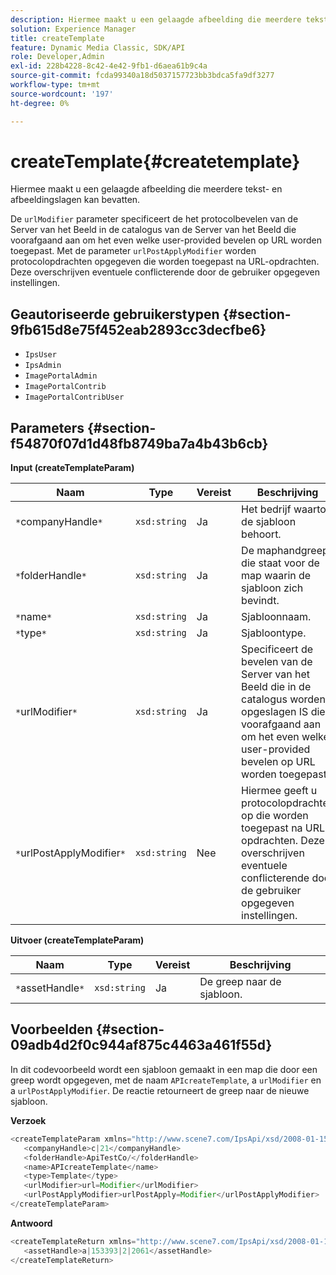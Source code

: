 ```yaml
---
description: Hiermee maakt u een gelaagde afbeelding die meerdere tekst- en afbeeldingslagen kan bevatten.
solution: Experience Manager
title: createTemplate
feature: Dynamic Media Classic, SDK/API
role: Developer,Admin
exl-id: 228b4228-8c42-4e42-9fb1-d6aea61b9c4a
source-git-commit: fcda99340a18d5037157723bb3bdca5fa9df3277
workflow-type: tm+mt
source-wordcount: '197'
ht-degree: 0%

---
```


# createTemplate{#createtemplate}

Hiermee maakt u een gelaagde afbeelding die meerdere tekst- en afbeeldingslagen kan bevatten.

De `urlModifier` parameter specificeert de het protocolbevelen van de Server van het Beeld in de catalogus van de Server van het Beeld die voorafgaand aan om het even welke user-provided bevelen op URL worden toegepast. Met de parameter `urlPostApplyModifier` worden protocolopdrachten opgegeven die worden toegepast na URL-opdrachten. Deze overschrijven eventuele conflicterende door de gebruiker opgegeven instellingen.

## Geautoriseerde gebruikerstypen {#section-9fb615d8e75f452eab2893cc3decfbe6}

* `IpsUser`
* `IpsAdmin`
* `ImagePortalAdmin`
* `ImagePortalContrib`
* `ImagePortalContribUser`

## Parameters {#section-f54870f07d1d48fb8749ba7a4b43b6cb}

**Input (createTemplateParam)**

| Naam | Type | Vereist | Beschrijving |
|---|---|---|---|
| `*`companyHandle`*` | `xsd:string` | Ja | Het bedrijf waartoe de sjabloon behoort. |
| `*`folderHandle`*` | `xsd:string` | Ja | De maphandgreep die staat voor de map waarin de sjabloon zich bevindt. |
| `*`name`*` | `xsd:string` | Ja | Sjabloonnaam. |
| `*`type`*` | `xsd:string` | Ja | Sjabloontype. |
| `*`urlModifier`*` | `xsd:string` | Ja | Specificeert de bevelen van de Server van het Beeld die in de catalogus worden opgeslagen IS die voorafgaand aan om het even welke user-provided bevelen op URL worden toegepast. |
| `*`urlPostApplyModifier`*` | `xsd:string` | Nee | Hiermee geeft u protocolopdrachten op die worden toegepast na URL-opdrachten. Deze overschrijven eventuele conflicterende door de gebruiker opgegeven instellingen. |

**Uitvoer (createTemplateParam)**

| Naam | Type | Vereist | Beschrijving |
|---|---|---|---|
| `*`assetHandle`*` | `xsd:string` | Ja | De greep naar de sjabloon. |

## Voorbeelden {#section-09adb4d2f0c944af875c4463a461f55d}

In dit codevoorbeeld wordt een sjabloon gemaakt in een map die door een greep wordt opgegeven, met de naam `APIcreateTemplate`, a `urlModifier` en a `urlPostApplyModifier`. De reactie retourneert de greep naar de nieuwe sjabloon.

**Verzoek**

```java
<createTemplateParam xmlns="http://www.scene7.com/IpsApi/xsd/2008-01-15">
   <companyHandle>c|21</companyHandle>
   <folderHandle>ApiTestCo/</folderHandle>
   <name>APIcreateTemplate</name>
   <type>Template</type>
   <urlModifier>url=Modifier</urlModifier>
   <urlPostApplyModifier>urlPostApply=Modifier</urlPostApplyModifier>
</createTemplateParam>
```

**Antwoord**

```java
<createTemplateReturn xmlns="http://www.scene7.com/IpsApi/xsd/2008-01-15">
   <assetHandle>a|153393|2|2061</assetHandle>
</createTemplateReturn>
```
